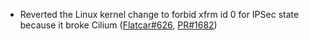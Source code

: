 - Reverted the Linux kernel change to forbid xfrm id 0 for IPSec state because it broke Cilium ([Flatcar#626](https://github.com/flatcar-linux/Flatcar/issues/626), [PR#1682](https://github.com/flatcar-linux/coreos-overlay/pull/1682))
